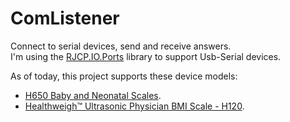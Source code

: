 # ComListener

Connect to serial devices, send and receive answers.\
I'm using the [RJCP.IO.Ports](https://www-0.nuget.org/packages/SerialPortStream/) library to support Usb-Serial devices.

As of today, this project supports these device models:
* [H650 Baby and Neonatal Scales](https://www.shekelonline.co.il/wp-content/uploads/HW-650.pdf).
* [Healthweigh™ Ultrasonic Physician BMI Scale - H120](https://www.hmed.com.hk/uploads/originals/Shekel%20Ultrasonic%20Physician%20BMI%20Scale.pdf).
